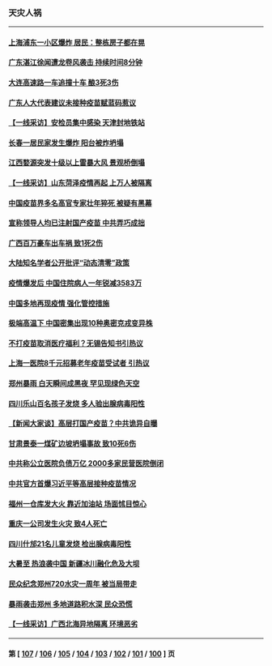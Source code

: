 ### 天灾人祸
---
#### [上海浦东一小区爆炸 居民：整栋房子都在晃](../../pages/ncid280/n13793853.md) 
#### [广东湛江徐闻遭龙卷风袭击 持续时间8分钟](../../pages/ncid280/n13793637.md) 
#### [大连高速路一车追撞十车 酿3死3伤](../../pages/ncid280/n13793171.md) 
#### [广东人大代表建议未接种疫苗赋蓝码惹议](../../pages/ncid280/n13793159.md) 
#### [【一线采访】安检员集中感染 天津封地铁站](../../pages/ncid280/n13792778.md) 
#### [长春一居民家发生爆炸 阳台被炸坍塌](../../pages/ncid280/n13792201.md) 
#### [江西婺源突发十级以上雷暴大风 景观桥倒塌](../../pages/ncid280/n13792183.md) 
#### [【一线采访】山东菏泽疫情再起 上万人被隔离](../../pages/ncid280/n13791948.md) 
#### [中国疫苗界多名高官专家壮年猝死 被疑有黑幕](../../pages/ncid280/n13791884.md) 
#### [宣称领导人均已注射国产疫苗 中共弄巧成拙](../../pages/ncid280/n13791829.md) 
#### [广西百万豪车出车祸 致1死2伤](../../pages/ncid280/n13791625.md) 
#### [大陆知名学者公开批评“动态清零”政策](../../pages/ncid280/n13791457.md) 
#### [疫情爆发后 中国住院病人一年锐减3583万](../../pages/ncid280/n13790489.md) 
#### [中国多地再现疫情 强化管控措施](../../pages/ncid280/n13790323.md) 
#### [极端高温下 中国密集出现10种奥密克戎变异株](../../pages/ncid280/n13790214.md) 
#### [不打疫苗取消医疗福利？无锡告知书引热议](../../pages/ncid280/n13790028.md) 
#### [上海一医院8千元招募老年疫苗受试者 引热议](../../pages/ncid280/n13790026.md) 
#### [郑州暴雨 白天瞬间成黑夜 罕见现绿色天空](../../pages/ncid280/n13789119.md) 
#### [四川乐山百名孩子发烧 多人验出腺病毒阳性](../../pages/ncid280/n13789043.md) 
#### [【新闻大家谈】高层打国产疫苗？中共诡异自曝](../../pages/ncid280/n13788755.md) 
#### [甘肃景泰一煤矿边坡坍塌事故 致10死6伤](../../pages/ncid280/n13787886.md) 
#### [中共称公立医院负债万亿 2000多家民营医院倒闭](../../pages/ncid280/n13787863.md) 
#### [中共官方首爆习近平等高层接种疫苗情况](../../pages/ncid280/n13787776.md) 
#### [福州一仓库发大火 靠近加油站 场面怵目惊心](../../pages/ncid280/n13787713.md) 
#### [重庆一公司发生火灾 致4人死亡](../../pages/ncid280/n13787716.md) 
#### [四川什邡21名儿童发烧 检出腺病毒阳性](../../pages/ncid280/n13787697.md) 
#### [大暑至 热浪袭中国 新疆冰川融化危及大坝](../../pages/ncid280/n13787172.md) 
#### [民众纪念郑州720水灾一周年 被当局带走](../../pages/ncid280/n13786868.md) 
#### [暴雨袭击郑州 多地道路积水深 民众恐慌](../../pages/ncid280/n13786968.md) 
#### [【一线采访】广西北海异地隔离  环境恶劣](../../pages/ncid280/n13786876.md) 

---
#### 第 [ [107](./107.md) / [106](./106.md) / [105](./105.md) / [104](./104.md) / [103](./103.md) / [102](./102.md) / [101](./101.md) / [100](./100.md) ] 页
